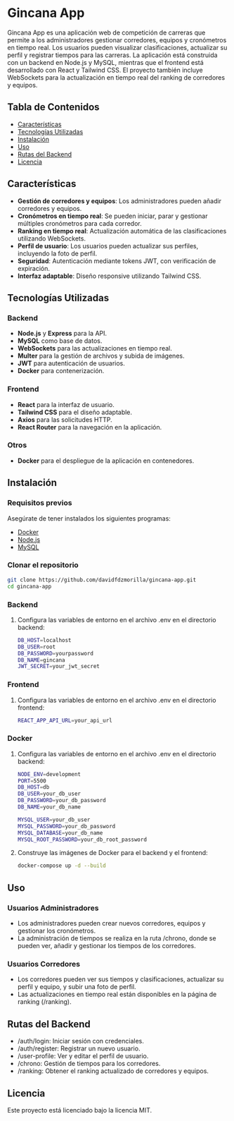 # Gincana App

Gincana App es una aplicación web de competición de carreras que permite a los administradores gestionar corredores, equipos y cronómetros en tiempo real. Los usuarios pueden visualizar clasificaciones, actualizar su perfil y registrar tiempos para las carreras. La aplicación está construida con un backend en Node.js y MySQL, mientras que el frontend está desarrollado con React y Tailwind CSS. El proyecto también incluye WebSockets para la actualización en tiempo real del ranking de corredores y equipos.

## Tabla de Contenidos

- [Características](#características)
- [Tecnologías Utilizadas](#tecnologías-utilizadas)
- [Instalación](#instalación)
- [Uso](#uso)
- [Rutas del Backend](#rutas-del-backend)
- [Licencia](#licencia)

## Características

- **Gestión de corredores y equipos**: Los administradores pueden añadir corredores y equipos.
- **Cronómetros en tiempo real**: Se pueden iniciar, parar y gestionar múltiples cronómetros para cada corredor.
- **Ranking en tiempo real**: Actualización automática de las clasificaciones utilizando WebSockets.
- **Perfil de usuario**: Los usuarios pueden actualizar sus perfiles, incluyendo la foto de perfil.
- **Seguridad**: Autenticación mediante tokens JWT, con verificación de expiración.
- **Interfaz adaptable**: Diseño responsive utilizando Tailwind CSS.

## Tecnologías Utilizadas

### Backend

- **Node.js** y **Express** para la API.
- **MySQL** como base de datos.
- **WebSockets** para las actualizaciones en tiempo real.
- **Multer** para la gestión de archivos y subida de imágenes.
- **JWT** para autenticación de usuarios.
- **Docker** para contenerización.

### Frontend

- **React** para la interfaz de usuario.
- **Tailwind CSS** para el diseño adaptable.
- **Axios** para las solicitudes HTTP.
- **React Router** para la navegación en la aplicación.

### Otros

- **Docker** para el despliegue de la aplicación en contenedores.

## Instalación

### Requisitos previos

Asegúrate de tener instalados los siguientes programas:

- [Docker](https://www.docker.com/)
- [Node.js](https://nodejs.org/)
- [MySQL](https://www.mysql.com/)

### Clonar el repositorio

```bash
git clone https://github.com/davidfdzmorilla/gincana-app.git
cd gincana-app
```

### Backend

1. Configura las variables de entorno en el archivo .env en el directorio backend:

   ```bash
   DB_HOST=localhost
   DB_USER=root
   DB_PASSWORD=yourpassword
   DB_NAME=gincana
   JWT_SECRET=your_jwt_secret
   ```

### Frontend

1. Configura las variables de entorno en el archivo .env en el directorio frontend:

   ```bash
   REACT_APP_API_URL=your_api_url
   ```

### Docker

1. Configura las variables de entorno en el archivo .env en el directorio backend:

   ```bash
   NODE_ENV=development
   PORT=5500
   DB_HOST=db
   DB_USER=your_db_user
   DB_PASSWORD=your_db_password
   DB_NAME=your_db_name

   MYSQL_USER=your_db_user
   MYSQL_PASSWORD=your_db_password
   MYSQL_DATABASE=your_db_name
   MYSQL_ROOT_PASSWORD=your_db_root_password
   ```

2. Construye las imágenes de Docker para el backend y el frontend:

   ```bash
   docker-compose up -d --build
   ```

## Uso

### Usuarios Administradores

- Los administradores pueden crear nuevos corredores, equipos y gestionar los cronómetros.
- La administración de tiempos se realiza en la ruta /chrono, donde se pueden ver, añadir y gestionar los tiempos de los corredores.

### Usuarios Corredores

- Los corredores pueden ver sus tiempos y clasificaciones, actualizar su perfil y equipo, y subir una foto de perfil.
- Las actualizaciones en tiempo real están disponibles en la página de ranking (/ranking).

## Rutas del Backend

- /auth/login: Iniciar sesión con credenciales.
- /auth/register: Registrar un nuevo usuario.
- /user-profile: Ver y editar el perfil de usuario.
- /chrono: Gestión de tiempos para los corredores.
- /ranking: Obtener el ranking actualizado de corredores y equipos.

## Licencia

Este proyecto está licenciado bajo la licencia MIT.
